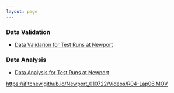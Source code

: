```yaml
---
layout: page
---
```


### Data Validation  
- [Data Validarion for Test Runs at Newport](Cleaned/)

### Data Analysis  
- [Data Analysis for Test Runs at Newport](Validated/)

https://jfitchew.github.io/Newport_010722/Videos/R04-Lap06.MOV
